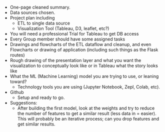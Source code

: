 - One-page cleaned summary.
- Data sources chosen.
- Project plan including
  - ETL to single data source
  - Visualization Tool (Tableau, D3, leaflet, etc?)
- You will need a professional Trial for Tableau to get DB access
- Every Group member should have some assigned tasks
- Drawings and flowcharts of the ETL dataflow and cleanup, and even Flowcharts or drawing of application (including such things as the Flask routes)
- Rough drawing of the presentation layer and what you want the visualization to conceptually look like or in Tableau what the story looks like
- What the ML (Machine Learning) model you are trying to use, or leaning toward?
  - Technology tools you are using (Jupyter Notebook, Zepl, Colab, etc).
- Github
  - Setup and ready to go.
- Suggestions:
  - After building the first model, look at the weights and try to reduce the number of features to get a similar result (less data in = easier).   This will probably be an iterative process; can you drop features and get similar results.